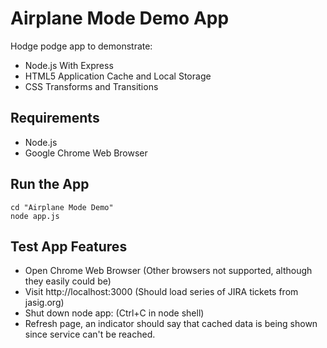 # Airplane Mode Demo App
Hodge podge app to demonstrate:

 * Node.js With Express
 * HTML5 Application Cache and Local Storage
 * CSS Transforms and Transitions

## Requirements

 * Node.js
 * Google Chrome Web Browser

## Run the App

    cd "Airplane Mode Demo"
    node app.js


## Test App Features

 * Open Chrome Web Browser (Other browsers not supported, although they easily could be)
 * Visit http://localhost:3000 (Should load series of JIRA tickets from jasig.org)
 * Shut down node app: (Ctrl+C in node shell)
 * Refresh page, an indicator should say that cached data is being shown since service can't be reached.